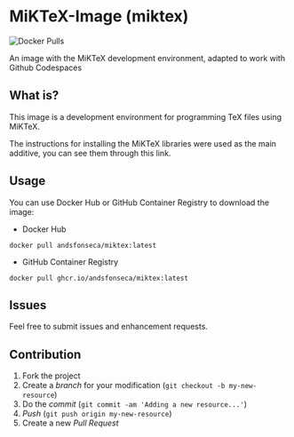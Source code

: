 # MiKTeX-Image (miktex)
![Docker Pulls](https://img.shields.io/docker/pulls/andsfonseca/miktex)

An image with the MiKTeX development environment, adapted to work with Github Codespaces

## What is?

This image is a development environment for programming TeX files using MiKTeX.

The instructions for installing the MiKTeX libraries were used as the main additive, you can see them through this link.

## Usage

You can use Docker Hub or GitHub Container Registry to download the image:

* Docker Hub

```shell
docker pull andsfonseca/miktex:latest
```

* GitHub Container Registry
```shell
docker pull ghcr.io/andsfonseca/miktex:latest
```
 
## Issues

Feel free to submit issues and enhancement requests.

## Contribution

1. Fork the project
2. Create a _branch_ for your modification (`git checkout -b my-new-resource`)
3. Do the _commit_ (`git commit -am 'Adding a new resource...'`)
4. _Push_ (`git push origin my-new-resource`)
5. Create a new _Pull Request_ 
